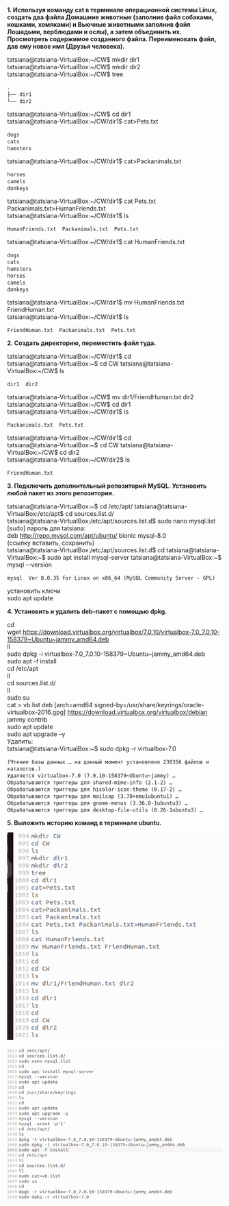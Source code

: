 **1. Используя команду cat в терминале операционной системы Linux, создать два файла Домашние животные (заполнив файл собаками, кошками, хомяками) и Вьючные животными заполнив файл Лошадьми, верблюдами и ослы), а затем объединить их. Просмотреть содержимое созданного файла. Переименовать файл, дав ему новое имя (Друзья человека).**

tatsiana@tatsiana-VirtualBox:\~/CW$ mkdir dir1  
tatsiana@tatsiana-VirtualBox:\~/CW$ mkdir dir2  
tatsiana@tatsiana-VirtualBox:\~/CW$ tree 
```
.  
├── dir1  
└── dir2
```  
tatsiana@tatsiana-VirtualBox:\~/CW$ cd dir1  
tatsiana@tatsiana-VirtualBox:\~/CW/dir1$ cat>Pets.txt 
``` 
dogs  
cats  
hamsters  
```
tatsiana@tatsiana-VirtualBox:\~/CW/dir1$ cat>Packanimals.txt
```  
horses  
camels  
donkeys
```  
tatsiana@tatsiana-VirtualBox:\~/CW/dir1$ cat Pets.txt Packanimals.txt>HumanFriends.txt  
tatsiana@tatsiana-VirtualBox:\~/CW/dir1$ ls
```  
HumanFriends.txt  Packanimals.txt  Pets.txt
```  
tatsiana@tatsiana-VirtualBox:\~/CW/dir1$ cat HumanFriends.txt
```   
dogs  
cats  
hamsters  
horses  
camels  
donkeys 
``` 
tatsiana@tatsiana-VirtualBox:\~/CW/dir1$ mv HumanFriends.txt FriendHuman.txt  
tatsiana@tatsiana-VirtualBox:\~/CW/dir1$ ls
```  
FriendHuman.txt  Packanimals.txt  Pets.txt
```  

**2. Создать директорию, переместить файл туда.** 

tatsiana@tatsiana-VirtualBox:\~/CW/dir1$ cd  
tatsiana@tatsiana-VirtualBox:\~$ cd CW
tatsiana@tatsiana-VirtualBox:\~/CW\$ ls
```  
dir1  dir2
```  
tatsiana@tatsiana-VirtualBox:\~/CW$ mv dir1/FriendHuman.txt dir2    
tatsiana@tatsiana-VirtualBox:\~/CW$ cd dir1  
tatsiana@tatsiana-VirtualBox:\~/CW/dir1$ ls
```  
Packanimals.txt  Pets.txt
```   
tatsiana@tatsiana-VirtualBox:\~/CW/dir1$ cd  
tatsiana@tatsiana-VirtualBox:\~\$ cd CW
tatsiana@tatsiana-VirtualBox:\~/CW\$ cd dir2  
tatsiana@tatsiana-VirtualBox:\~/CW/dir2$ ls
```  
FriendHuman.txt  
```

**3. Подключить дополнительный репозиторий MySQL. Установить любой пакет из этого репозитория.**

tatsiana@tatsiana-VirtualBox:\~\$ cd /etc/apt/ 
tatsiana@tatsiana-VirtualBox:/etc/apt$ cd sources.list.d/  
tatsiana@tatsiana-VirtualBox:/etc/apt/sources.list.d$ sudo nano mysql.list  
[sudo] пароль для tatsiana:  
deb http://repo.mysql.com/apt/ubuntu/ bionic mysql-8.0  
(ссылку вставить, сохранить)  
tatsiana@tatsiana-VirtualBox:/etc/apt/sources.list.d$ cd
tatsiana@tatsiana-VirtualBox:\~\$ sudo apt install mysql-server
tatsiana@tatsiana-VirtualBox:\~$ mysql --version
```  
mysql  Ver 8.0.35 for Linux on x86_64 (MySQL Community Server - GPL)
```   
установить ключи  
sudo apt update  

**4. Установить и удалить deb-пакет с помощью dpkg.**  

cd  
wget https://download.virtualbox.org/virtualbox/7.0.10/virtualbox-7.0_7.0.10-158379~Ubuntu~jammy_amd64.deb  
ll  
sudo dpkg -i virtualbox-7.0_7.0.10-158379~Ubuntu~jammy_amd64.deb  
sudo apt -f install  
cd /etc/apt  
ll  
cd sources.list.d/  
ll  
sudo su  
cat > vb.list deb [arch=amd64 signed-by=/usr/share/keyrings/oracle-virtualbox-2016.gpg] https://download.virtualbox.org/virtualbox/debian jammy contrib  
sudo apt update  
sudo apt upgrade –y  
Удалить:  
tatsiana@tatsiana-VirtualBox:\~$ sudo dpkg -r virtualbox-7.0
```  
(Чтение базы данных … на данный момент установлено 230356 файлов и каталогов.)  
Удаляется virtualbox-7.0 (7.0.10-158379~Ubuntu~jammy) …  
Обрабатываются триггеры для shared-mime-info (2.1-2) …  
Обрабатываются триггеры для hicolor-icon-theme (0.17-2) …  
Обрабатываются триггеры для mailcap (3.70+nmu1ubuntu1) …  
Обрабатываются триггеры для gnome-menus (3.36.0-1ubuntu3) …  
Обрабатываются триггеры для desktop-file-utils (0.26-1ubuntu3) …
```

**5. Выложить историю команд в терминале ubuntu.**

![Задание 1-2](VirtualBox_vbox_24_12_2023_01_44_51.png)

![Задание 3-4](VirtualBox_vbox_24_12_2023_01_48_01.png)